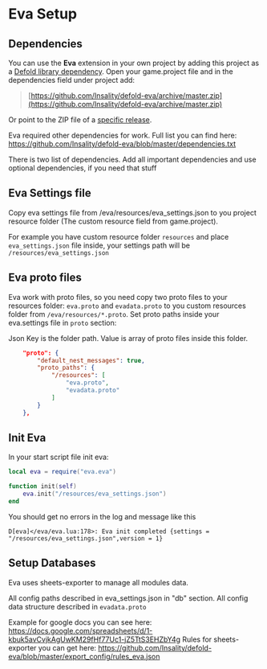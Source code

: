 # Eva Setup

## Dependencies

You can use the **Eva** extension in your own project by adding this project as a [Defold library dependency](https://www.defold.com/manuals/libraries/). Open your game.project file and in the dependencies field under project add:

> [https://github.com/Insality/defold-eva/archive/master.zip](https://github.com/Insality/defold-eva/archive/master.zip)

Or point to the ZIP file of a [specific release](https://github.com/Insality/defold-eva/releases).


Eva required other dependencies for work. Full list you can find here: https://github.com/Insality/defold-eva/blob/master/dependencies.txt

There is two list of dependencies. Add all important dependencies and use optional dependencies, if you need that stuff


## Eva Settings file

Copy eva settings file from /eva/resources/eva_settings.json to you project resource folder (The custom resource field from game.project).

For example you have custom resource folder `resources` and place `eva_settings.json` file inside, your settings path will be `/resources/eva_settings.json`


## Eva proto files

Eva work with proto files, so you need copy two proto files to your resources folder: `eva.proto` and `evadata.proto` to you custom resources folder from `/eva/resources/*.proto`.
Set proto paths inside your eva.settings file in `proto` section:

Json Key is the folder path. Value is array of proto files inside this folder.

```json
	"proto": {
		"default_nest_messages": true,
		"proto_paths": {
			"/resources": [
				"eva.proto",
				"evadata.proto"
			]
		}
	},
```


## Init Eva

In your start script file init eva:

```lua
local eva = require("eva.eva")

function init(self)
	eva.init("/resources/eva_settings.json")
end

```

You should get no errors in the log and message like this

`D[eva]</eva/eva.lua:178>: Eva init completed {settings = "/resources/eva_settings.json",version = 1}`


## Setup Databases

Eva uses sheets-exporter to manage all modules data.

All config paths described in eva_settings.json in "db" section. All config data structure described in `evadata.proto`

Example for google docs you can see here: https://docs.google.com/spreadsheets/d/1-kbuk5avCvjkAgUwKM29fHf77Uc1-jZ5TtS3EHZbY4g
Rules for sheets-exporter you can get here: https://github.com/Insality/defold-eva/blob/master/export_config/rules_eva.json